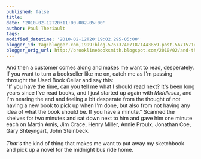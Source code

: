 ```yaml
---
published: false
title: 
date: '2010-02-12T20:11:00.002-05:00'
author: Paul Theriault
tags: 
modified_datetime: '2010-02-12T20:19:02.295-05:00'
blogger_id: tag:blogger.com,1999:blog-5767374071871443859.post-5671571417709989979
blogger_orig_url: http://brooklinebooksmith.blogspot.com/2010/02/and-then-customer-comes-along-and-makes.html
---
```


And then a customer comes along and makes me want to read, desperately.  If you want to turn a bookseller like me on, catch me as I'm passing throught the Used Book Cellar and say this:<br />"If you have the time, can you tell me what I should read next?  It's been long years since I've read books, and I just started up again with <em>Middlesex</em>, and I'm nearing the end and feeling a bit desperate from the thought of not having a new book to pick up when I'm done, but also from not having any idea of what the book should be.  If you have a minute."  Scanned the shelves for two minutes and sat down next to him and gave him one minute each on Martin Amis, Jim Crace, Henry Miller, Annie Proulx, Jonathan Coe, Gary Shteyngart, John Steinbeck. <br /><br /><em>That's</em> the kind of thing that makes me want to put away my sketchbook and pick up a novel for the midnight bus ride home.
